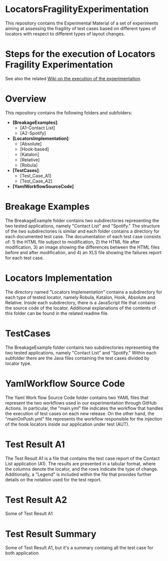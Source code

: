 # LocatorsFragilityExperimentation
This repository contains the Experimental Material of a set of experiments aiming at assessing the fragility of test cases based on different types of locators with respect to different types of layout changes.

# Steps for the execution of Locators Fragility Experimentation
See also the related [Wiki on the execution of the experimentation](https://github.com/reverse-unina/LocatorsFragilityExperimentation/wiki/Locators-Fragility-Experimentation-Steps).

# Overview
This repository contains the following folders and subfolders:
- **[BreakageExamples]**:
  - [A1-Contact List]
  - [A2-Spotify]
- **[LocatorsImplementation]**:
  - [Absolute]
  - [Hook-based]
  - [Katalon]
  - [Relative]
  - [Robula]
- **[TestCases]**:
  - [Test_Case_A1]
  - [Test_Case_A2]
- **[YamlWorkflowSourceCode]**

# Breakage Examples

The BreakageExample folder contains two subdirectories representing the two tested applications, namely "Contact List" and "Spotify." The structure of the two subdirectories is similar and each folder contains a directory for each documented test case. The documentation of each test case consists of: 1) the HTML file subject to modification, 2) the HTML file after modification, 3) an image showing the differences between the HTML files before and after modification, and 4) an XLS file showing the failures report for each test case.

# Locators Implementation

The directory named "Locators Implementation" contains a subdirectory for each type of tested locator, namely Robula, Katalon, Hook, Absolute and Relative. Inside each subdirectory, there is a JavaScript file that contains the source code of the locator. Additional explanations of the contents of this folder can be found in the related readme file.

# TestCases

The BreakageExample folder contains two subdirectories representing the two tested applications, namely "Contact List" and "Spotify." Within each subfolder there are the Java files containing the test cases divided by locator type.


# YamlWorkflow Source Code

The Yaml Work flow Source Code folder contains two YAML files that represent the two workflows used in our experimentation through GitHub Actions. In particular, the "main.yml" file indicates the workflow that handles the execution of test cases on each new release. On the other hand, the "mainOnPush.yml" file represents the workflow responsible for the injection of the hook locators inside our application under test (AUT).

# Test Result A1

The Test Result A1 is a file that contains the test case report of the Contact List application (A1). The results are presented in a tabular format, where the columns denote the locator, and the rows indicate the type of change. Additionally, a "Legend" is included within the file that provides further details on the notation used for the test report.

# Test Result A2

Some of Test Result A1

# Test Result Summary

Some of Test Result A1, but it's a summary containg all the test case for both application




